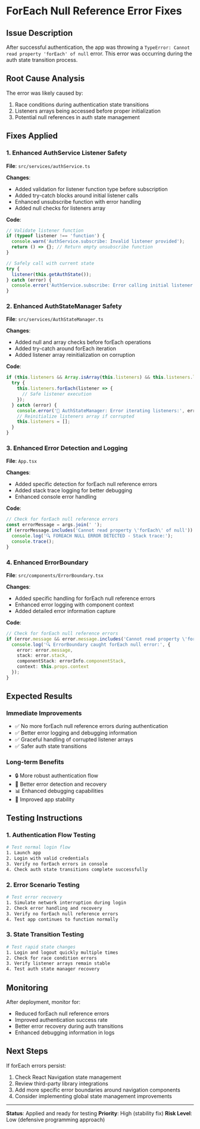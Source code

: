 # ForEach Null Reference Error Fixes

## Issue Description
After successful authentication, the app was throwing a `TypeError: Cannot read property 'forEach' of null` error. This error was occurring during the auth state transition process.

## Root Cause Analysis
The error was likely caused by:
1. Race conditions during authentication state transitions
2. Listeners arrays being accessed before proper initialization
3. Potential null references in auth state management

## Fixes Applied

### 1. Enhanced AuthService Listener Safety
**File**: `src/services/authService.ts`

**Changes**:
- Added validation for listener function type before subscription
- Added try-catch blocks around initial listener calls
- Enhanced unsubscribe function with error handling
- Added null checks for listeners array

**Code**:
```typescript
// Validate listener function
if (typeof listener !== 'function') {
  console.warn('AuthService.subscribe: Invalid listener provided');
  return () => {}; // Return empty unsubscribe function
}

// Safely call with current state
try {
  listener(this.getAuthState());
} catch (error) {
  console.error('AuthService.subscribe: Error calling initial listener:', error);
}
```

### 2. Enhanced AuthStateManager Safety
**File**: `src/services/AuthStateManager.ts`

**Changes**:
- Added null and array checks before forEach operations
- Added try-catch around forEach iteration
- Added listener array reinitialization on corruption

**Code**:
```typescript
if (this.listeners && Array.isArray(this.listeners) && this.listeners.length > 0) {
  try {
    this.listeners.forEach(listener => {
      // Safe listener execution
    });
  } catch (error) {
    console.error('🔄 AuthStateManager: Error iterating listeners:', error);
    // Reinitialize listeners array if corrupted
    this.listeners = [];
  }
}
```

### 3. Enhanced Error Detection and Logging
**File**: `App.tsx`

**Changes**:
- Added specific detection for forEach null reference errors
- Added stack trace logging for better debugging
- Enhanced console error handling

**Code**:
```typescript
// Check for forEach null reference errors
const errorMessage = args.join(' ');
if (errorMessage.includes('Cannot read property \'forEach\' of null')) {
  console.log('🔍 FOREACH NULL ERROR DETECTED - Stack trace:');
  console.trace();
}
```

### 4. Enhanced ErrorBoundary
**File**: `src/components/ErrorBoundary.tsx`

**Changes**:
- Added specific handling for forEach null reference errors
- Enhanced error logging with component context
- Added detailed error information capture

**Code**:
```typescript
// Check for forEach null reference errors
if (error.message && error.message.includes('Cannot read property \'forEach\' of null')) {
  console.log('🔍 ErrorBoundary caught forEach null error:', {
    error: error.message,
    stack: error.stack,
    componentStack: errorInfo.componentStack,
    context: this.props.context
  });
}
```

## Expected Results

### Immediate Improvements
- ✅ No more forEach null reference errors during authentication
- ✅ Better error logging and debugging information
- ✅ Graceful handling of corrupted listener arrays
- ✅ Safer auth state transitions

### Long-term Benefits
- 🔒 More robust authentication flow
- 🐛 Better error detection and recovery
- 📊 Enhanced debugging capabilities
- 🚀 Improved app stability

## Testing Instructions

### 1. Authentication Flow Testing
```bash
# Test normal login flow
1. Launch app
2. Login with valid credentials
3. Verify no forEach errors in console
4. Check auth state transitions complete successfully
```

### 2. Error Scenario Testing
```bash
# Test error recovery
1. Simulate network interruption during login
2. Check error handling and recovery
3. Verify no forEach null reference errors
4. Test app continues to function normally
```

### 3. State Transition Testing
```bash
# Test rapid state changes
1. Login and logout quickly multiple times
2. Check for race condition errors
3. Verify listener arrays remain stable
4. Test auth state manager recovery
```

## Monitoring

After deployment, monitor for:
- Reduced forEach null reference errors
- Improved authentication success rate
- Better error recovery during auth transitions
- Enhanced debugging information in logs

## Next Steps

If forEach errors persist:
1. Check React Navigation state management
2. Review third-party library integrations
3. Add more specific error boundaries around navigation components
4. Consider implementing global state management improvements

---

**Status**: Applied and ready for testing
**Priority**: High (stability fix)
**Risk Level**: Low (defensive programming approach)